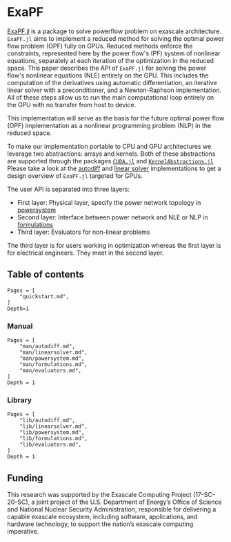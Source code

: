 # ExaPF

[ExaPF.jl](https://github.com/exanauts/ExaPF.jl) is a
package to solve powerflow problem on exascale architecture. `ExaPF.jl` aims to
implement a reduced method for solving the optimal power flow problem (OPF)
fully on GPUs. Reduced methods enforce the constraints, represented here by
the power flow's (PF) system of nonlinear equations, separately at each
iteration of the optimization in the reduced space. This paper describes the
API of `ExaPF.jl` for solving the power flow's nonlinear equations (NLE) entirely on the GPU.
This includes the computation of the derivatives using automatic
differentiation, an iterative linear solver with a preconditioner, and a
Newton-Raphson implementation. All of these steps allow us to run the main
computational loop entirely on the GPU with no transfer from host to device.

This implementation will serve as the basis for the future optimal power flow (OPF) implementation as a nonlinear programming problem (NLP)
in the reduced space.

To make our implementation portable to CPU and GPU architectures we leverage
two abstractions: arrays and kernels. Both of these abstractions are
supported through the packages [`CUDA.jl`](https://github.com/JuliaGPU/CUDA.jl) and [`KernelAbstractions.jl`](https://github.com/JuliaGPU/KernelAbstractions.jl)
Please take a look at the [autodiff](man/autodiff.md) and [linear solver](man/linearsolver.md)
implementations to get a design overview of `ExaPF.jl` targeted for GPUs.

The user API is separated into three layers:

* First layer: Physical layer, specify the power network topology in [powersystem](man/powersystem.md)
* Second layer: Interface between power network and NLE or NLP in [formulations](lib/formulations.md)
* Third layer: Evaluators for non-linear problems

The third layer is for users working in optimization whereas the first layer is for electrical engineers. They meet in the second layer.

## Table of contents

```@contents
Pages = [
    "quickstart.md",
]
Depth=1
```

### Manual

```@contents
Pages = [
    "man/autodiff.md",
    "man/linearsolver.md",
    "man/powersystem.md",
    "man/formulations.md",
    "man/evaluators.md",
]
Depth = 1
```

### Library

```@contents
Pages = [
    "lib/autodiff.md",
    "lib/linearsolver.md",
    "lib/powersystem.md",
    "lib/formulations.md",
    "lib/evaluators.md",
]
Depth = 1
```

## Funding

This research was supported by the Exascale Computing Project (17-SC-20-SC), a joint project of the U.S. Department of Energy’s Office of Science and National Nuclear Security Administration, responsible for delivering a capable exascale ecosystem, including software, applications, and hardware technology, to support the nation’s exascale computing imperative.
